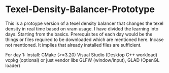 # Texel-Density-Balancer-Prototype
This is a protoype version of a texel density balancer that changes the texel density in real time based on vram usage. I have divided the learning into days. Starting from the basics. 
Prerequisites of each day would be the things or files required to be downloaded which are mentioned here. Incase not mentioned. It implies that already installed files are sufficient.

For day 1:
    Install:
    CMake (>=3.20)
    Visual Studio (Desktop C++ workload)
    vcpkg (optional) or just vendor libs
    GLFW (window/input), GLAD (OpenGL loader)

